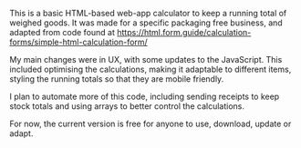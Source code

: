 This is a basic HTML-based web-app calculator to keep a running total of weighed goods.
It was made for a specific packaging free business, and adapted from code found  at https://html.form.guide/calculation-forms/simple-html-calculation-form/

My main changes were in UX, with some updates to the JavaScript. This included optimising the calculations, making it adaptable to different items, styling the running totals so that they are mobile friendly.

I plan to automate more of this code, including sending receipts to keep stock totals and using arrays to better control the calculations.

For now, the current version is free for anyone to use, download, update or adapt.
